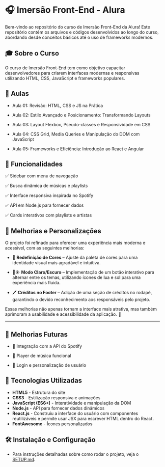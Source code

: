 # 🎧 Imersão Front-End - Alura

Bem-vindo ao repositório do curso de Imersão Front-End da Alura! Este repositório contém os arquivos e códigos desenvolvidos ao longo do curso, abordando desde conceitos básicos até o uso de frameworks modernos.


## 🎓 Sobre o Curso

O curso de Imersão Front-End tem como objetivo capacitar desenvolvedores para criarem interfaces modernas e responsivas utilizando HTML, CSS, JavaScript e frameworks populares.


## 📗 Aulas

* Aula 01: Revisão: HTML, CSS e JS na Prática

* Aula 02: Estilo Avançado e Posicionamento: Transformando Layouts

* Aula 03: Layout Flexbox, Pseudo-classes e Responsividade em CSS

* Aula 04: CSS Grid, Media Queries e Manipulação do DOM com JavaScript

* Aula 05: Frameworks e Eficiência: Introdução ao React e Angular


## 🎯 Funcionalidades

✅ Sidebar com menu de navegação

✅ Busca dinâmica de músicas e playlists

✅ Interface responsiva inspirada no Spotify

✅ API em Node.js para fornecer dados

✅ Cards interativos com playlists e artistas


## 🎨 **Melhorias e Personalizações**  

O projeto foi refinado para oferecer uma experiência mais moderna e acessível, com as seguintes melhorias:  

- 🎨 **Redefinição de Cores** – Ajuste da paleta de cores para uma identidade visual mais agradável e intuitiva.  

- 🌙☀️ **Modo Claro/Escuro** – Implementação de um botão interativo para alternar entre os temas, utilizando ícones de lua e sol para uma experiência mais fluida.  

- 🖊️ **Créditos no Footer** – Adição de uma seção de créditos no rodapé, garantindo o devido reconhecimento aos responsáveis pelo projeto.  

Essas melhorias não apenas tornam a interface mais atrativa, mas também aprimoram a usabilidade e acessibilidade da aplicação. 🚀  

---

## 🌟 Melhorias Futuras

- 🔹 Integração com a API do Spotify

- 🔹 Player de música funcional

- 🔹 Login e personalização de usuário


## 🌟 Tecnologias Utilizadas

- **HTML5** - Estrutura do site
- **CSS3** - Estilização responsiva e animações
- **JavaScript (ES6+)** - Interatividade e manipulação da DOM
- **Node.js** - API para fornecer dados dinâmicos
- **React.js** - Construiu a interface do usuário com componentes reutilizáveis ​​e permite usar JSX para escrever HTML dentro do React.
- **FontAwesome** - Ícones personalizados


## 🛠 **Instalação e Configuração**  

- Para instruções detalhadas sobre como rodar o projeto, veja o [SETUP.md](SETUP.md).

